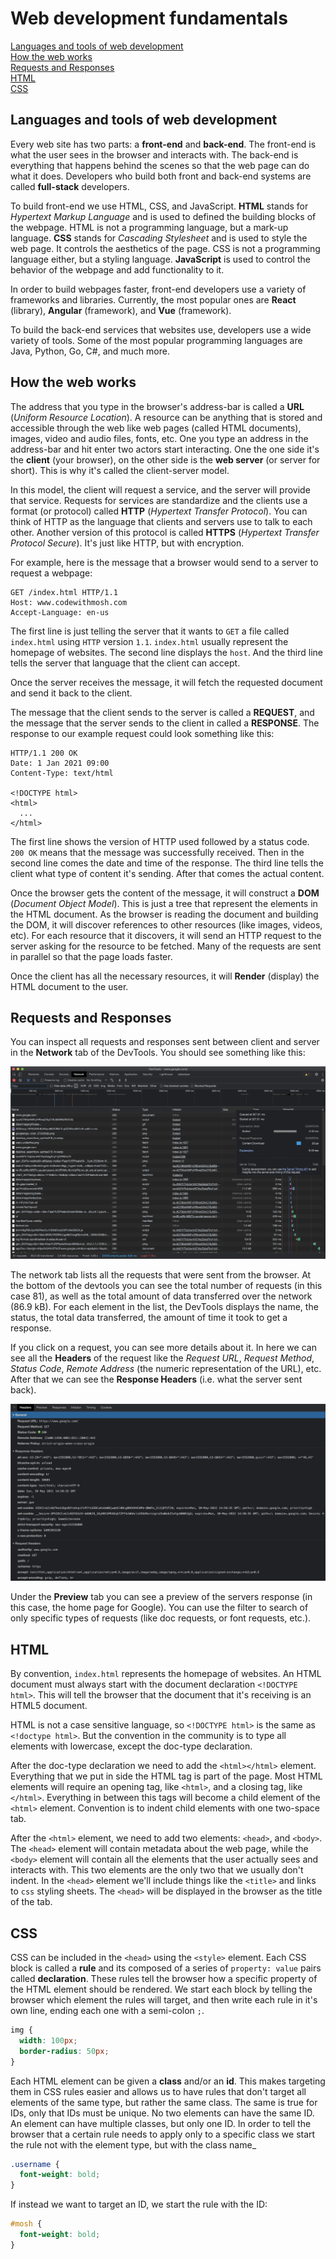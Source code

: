 # Web development fundamentals

[Languages and tools of web development](#languages-and-tools-of-web-development)  
[How the web works](#how-the-web-works)  
[Requests and Responses](#requests-and-responses)  
[HTML](#html)  
[CSS](#css)  

## Languages and tools of web development

Every web site has two parts: a **front-end** and **back-end**. The front-end is what the user sees in the browser and interacts with. The back-end is everything that happens behind the scenes so that the web page can do what it does. Developers who build both front and back-end systems are called **full-stack** developers.

To build front-end we use HTML, CSS, and JavaScript. **HTML** stands for *Hypertext Markup Language* and is used to defined the building blocks of the webpage. HTML is not a programming language, but a mark-up language. **CSS** stands for *Cascading Stylesheet* and is used to style the web page. It controls the aesthetics of the page. CSS is not a programming language either, but a styling language. **JavaScript** is used to control the behavior of the webpage and add functionality to it.

In order to build webpages faster, front-end developers use a variety of frameworks and libraries. Currently, the most popular ones are **React** (library), **Angular** (framework), and **Vue** (framework).

To build the back-end services that websites use, developers use a wide variety of tools. Some of the most popular programming languages are Java, Python, Go, C#, and much more.

## How the web works

The address that you type in the browser's address-bar is called a **URL** (*Uniform Resource Location*). A resource can be anything that is stored and accessible through the web like web pages (called HTML documents), images, video and audio files, fonts, etc. One you type an address in the address-bar and hit enter two actors start interacting. One the one side it's the **client** (your browser), on the other side is the **web server** (or server for short). This is why it's called the client-server model.

In this model, the client will request a service, and the server will provide that service. Requests for services are standardize and the clients use a format (or protocol) called **HTTP** (*Hypertext Transfer Protocol*). You can think of HTTP as the language that clients and servers use to talk to each other. Another version of this protocol is called **HTTPS** (*Hypertext Transfer Protocol Secure*). It's just like HTTP, but with encryption.

For example, here is the message that a browser would send to a server to request a webpage:

``` text
GET /index.html HTTP/1.1
Host: www.codewithmosh.com
Accept-Language: en-us
```

The first line is just telling the server that it wants to `GET` a file called `index.html` using `HTTP` version `1.1`. `index.html` usually represent the homepage of websites. The second line displays the `host`. And the third line tells the server that language that the client can accept.

Once the server receives the message, it will fetch the requested document and send it back to the client.

The message that the client sends to the server is called a **REQUEST**, and the message that the server sends to the client in called a **RESPONSE**. The response to our example request could look something like this:

``` text
HTTP/1.1 200 OK
Date: 1 Jan 2021 09:00
Content-Type: text/html

<!DOCTYPE html>
<html>
  ...
</html>
```

The first line shows the version of HTTP used followed by a status code. `200 OK` means that the message was successfully received. Then in the second line comes the date and time of the response. The third line tells the client what type of content it's sending. After that comes the actual content.

Once the browser gets the content of the message, it will construct a **DOM** (*Document Object Model*). This is just a tree that represent the elements in the HTML document. As the browser is reading the document and building the DOM, it will discover references to other resources (like images, videos, etc). For each resource that it discovers, it will send an HTTP request to the server asking for the resource to be fetched. Many of the requests are sent in parallel so that the page loads faster.

Once the client has all the necessary resources, it will **Render** (display) the HTML document to the user.

## Requests and Responses

You can inspect all requests and responses sent between client and server in the **Network** tab of the DevTools. You should see something like this:

![dev tools](img/01_devtools.png)

The network tab lists all the requests that were sent from the browser. At the bottom of the devtools you can see the total number of requests (in this case 81), as well as the total amount of data transferred over the network (86.9 kB). For each element in the list, the DevTools displays the name, the status, the total data transferred, the amount of time it took to get a response.

If you click on a request, you can see more details about it. In here we can see all the **Headers** of the request like the *Request URL*, *Request Method*, *Status Code*, *Remote Address* (the numeric representation of the URL), etc. After that we can see the **Response Headers** (i.e. what the server sent back).

![headers](img/02_headers.png)

Under the **Preview** tab you can see a preview of the servers response (in this case, the home page for Google). You can use the filter to search of only specific types of requests (like doc requests, or font requests, etc.).

## HTML

By convention, `index.html` represents the homepage of websites. An HTML document must always start with the document declaration `<!DOCTYPE html>`. This will tell the browser that the document that it's receiving is an HTML5 document.

HTML is not a case sensitive language, so `<!DOCTYPE html>` is the same as `<!doctype html>`. But the convention in the community is to type all elements with lowercase, except the doc-type declaration.

After the doc-type declaration we need to add the `<html></html>` element. Everything that we put in side the HTML tag is part of the page. Most HTML elements will require an opening tag, like `<html>`, and a closing tag, like `</html>`. Everything in between this tags will become a child element of the `<html>` element. Convention is to indent child elements with one two-space tab.

After the `<html>` element, we need to add two elements: `<head>`, and `<body>`. The `<head>` element will contain metadata about the web page, while the `<body>` element will contain all the elements that the user actually sees and interacts with. This two elements are the only two that we usually don't indent. In the `<head>` element we'll include things like the `<title>` and links to `css` styling sheets. The `<head>` will be displayed in the browser as the title of the tab.

## CSS

CSS can be included in the `<head>` using the `<style>` element. Each CSS block is called a **rule** and its composed of a series of `property: value` pairs called **declaration**. These rules tell the browser how a specific property of the HTML element should be rendered. We start each block by telling the browser which element the rules will target, and then write each rule in it's own line, ending each one with a semi-colon `;`.

``` css
img {
  width: 100px;
  border-radius: 50px;
}
```

Each HTML element can be given a **class** and/or an **id**. This makes targeting them in CSS rules easier and allows us to have rules that don't target all elements of the same type, but rather the same class. The same is true for IDs, only that IDs must be unique. No two elements can have the same ID. An element can have multiple classes, but only one ID. In order to tell the browser that a certain rule needs to apply only to a specific class we start the rule not with the element type, but with the class name_

``` css
.username {
  font-weight: bold;
}
```

If instead we want to target an ID, we start the rule with the ID:

``` css
#mosh {
  font-weight: bold;
}
```
